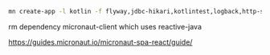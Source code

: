 ```bash
mn create-app -l kotlin -f flyway,jdbc-hikari,kotlintest,logback,http-server user-list
```

rm dependency micronaut-client which uses reactive-java

https://guides.micronaut.io/micronaut-spa-react/guide/